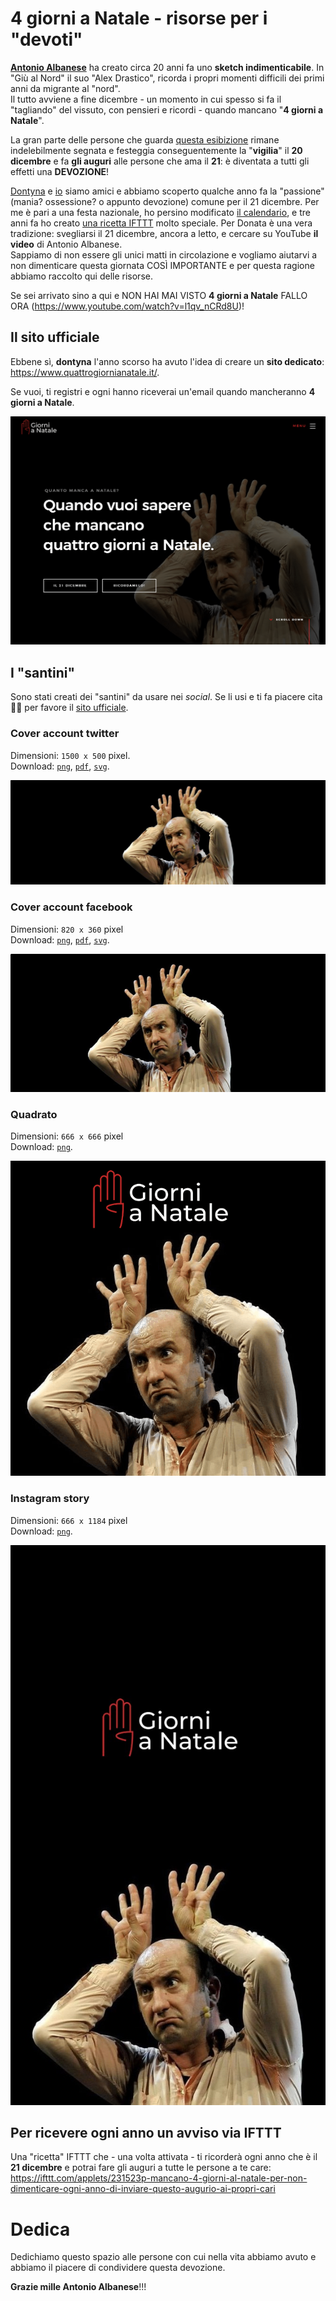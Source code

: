 # 4 giorni a Natale - risorse per i "devoti"

[**Antonio Albanese**](https://www.wikiwand.com/it/Antonio_Albanese) ha creato circa 20 anni fa uno **sketch indimenticabile**. In "Giù al Nord" il suo "Alex Drastico", ricorda i propri momenti difficili dei primi anni da migrante al "nord".<br>
Il tutto avviene a fine dicembre - un momento in cui spesso si fa il "tagliando" del vissuto, con pensieri e ricordi - quando mancano "**4 giorni a Natale**".

La gran parte delle persone che guarda [questa esibizione](https://www.youtube.com/watch?v=l1qv_nCRd8U) rimane indelebilmente segnata e festeggia conseguentemente la "**vigilia**" il **20 dicembre** e fa **gli auguri** alle persone che ama il **21**: è diventata a tutti gli effetti una **DEVOZIONE**!

[Dontyna](https://twitter.com/dontyna) e [io](https://twitter.com/aborruso) siamo amici e abbiamo scoperto qualche anno fa la "passione" (mania? ossessione? o appunto devozione) comune per il 21 dicembre.
Per me è pari a una festa nazionale, ho persino modificato [il calendario](https://twitter.com/aborruso/status/1075009144837558272), e tre anni fa ho creato [una ricetta IFTTT](https://medium.com/@aborruso/la-ricetta-ifttt-migliore-che-abbia-mai-creato-b047e49ea978) molto speciale. Per Donata è una vera tradizione: svegliarsi il 21 dicembre, ancora a letto, e cercare su YouTube **il video** di Antonio Albanese.<br>
Sappiamo di non essere gli unici matti in circolazione e vogliamo aiutarvi a non dimenticare questa giornata COSÌ IMPORTANTE e per questa ragione abbiamo raccolto qui delle risorse.

Se sei arrivato sino a qui e NON HAI MAI VISTO **4 giorni a Natale** FALLO ORA (<https://www.youtube.com/watch?v=l1qv_nCRd8U>)!

## Il sito ufficiale

Ebbene sì, **dontyna** l'anno scorso ha avuto l'idea di creare un **sito dedicato**: <https://www.quattrogiornianatale.it/>.

Se vuoi, ti registri e ogni hanno riceverai un'email quando mancheranno **4 giorni a Natale**.

[![](risorse/sito-quattroGiorniANatale.png)](https://www.quattrogiornianatale.it/)

## I "santini"

Sono stati creati dei "santini" da usare nei *social*. Se li usi e ti fa piacere cita 🙏🙏 per favore il [sito ufficiale](https://www.quattrogiornianatale.it/>).

### Cover account twitter

Dimensioni: `1500 x 500` pixel.<br>
Download: [`png`](https://github.com/aborruso/4giornialnatale/raw/master/risorse/twitter-cover_4giorniANatale.png), [`pdf`](https://github.com/aborruso/4giornialnatale/raw/master/risorse/twitter-cover_4giorniANatale.pdf), [`svg`](https://github.com/aborruso/4giornialnatale/raw/master/risorse/twitter-cover_4giorniANatale.svg).

![](./risorse/twitter-cover_4giorniANatale.png)

### Cover account facebook

Dimensioni: `820 x 360` pixel<br>
Download: [`png`](https://github.com/aborruso/4giornialnatale/raw/master/risorse/facebook-cover_4giorniANatale.png), [`pdf`](https://github.com/aborruso/4giornialnatale/raw/master/risorse/facebook-cover_4giorniANatale.pdf), [`svg`](https://github.com/aborruso/4giornialnatale/raw/master/risorse/facebook-cover_4giorniANatale.svg).

![](./risorse/facebook-cover_4giorniANatale.png)

### Quadrato

Dimensioni: `666 x 666` pixel<br>
Download: [`png`](https://github.com/aborruso/4giornialnatale/raw/master/risorse/quadrata-4giorniANatale.png).

![](./risorse/quadrata-4giorniANatale.png)

### Instagram story

Dimensioni: `666 x 1184` pixel<br>
Download: [`png`](https://github.com/aborruso/4giornialnatale/raw/master/risorse/InstagramStory-4giorniANatale.jpg).

![](./risorse/InstagramStory-4giorniANatale.jpg)

## Per ricevere ogni anno un avviso via IFTTT

Una "ricetta" IFTTT che - una volta attivata - ti ricorderà ogni anno che è il **21 dicembre** e potrai fare gli auguri a tutte le persone a te care: https://ifttt.com/applets/231523p-mancano-4-giorni-al-natale-per-non-dimenticare-ogni-anno-di-inviare-questo-augurio-ai-propri-cari

# Dedica

Dedichiamo questo spazio alle persone con cui nella vita abbiamo avuto e abbiamo il piacere di condividere questa devozione.

**Grazie mille Antonio Albanese**!!!
